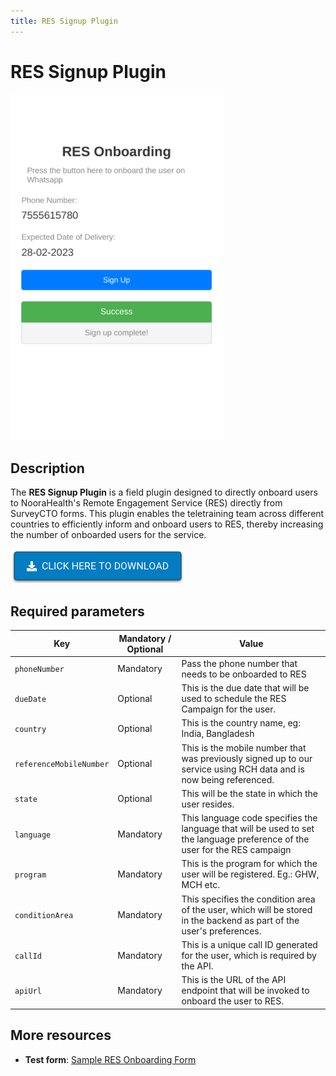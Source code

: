 ```yaml
---
title: RES Signup Plugin
---
```

# RES Signup Plugin

![](extras/plugin-preview.png)

## Description
The **RES Signup Plugin** is a field plugin designed to directly onboard users to NooraHealth's Remote Engagement Service (RES) directly from SurveyCTO forms. This plugin enables the teletraining team across different countries to efficiently inform and onboard users to RES, thereby increasing the number of onboarded users for the service.

[![Download now](extras/download-button.png)](https://github.com/NooraHealth/res-signup-scto-plugin/raw/main/res-signup.fieldplugin.zip)

## Required parameters

| Key                     | Mandatory / Optional    |              Value                                                                                                          |
| ----------------------- | ----------------------- |---------------------------------------------------------------------------------------------------------------------------- |
| `phoneNumber`           |      Mandatory          |  Pass the phone number that needs to be onboarded to RES                                                                    |
| `dueDate`               |      Optional           |  This is the due date that will be used to schedule the RES Campaign for the user.                                          |
| `country`               |      Optional           |  This is the country name, eg: India, Bangladesh                                                                            |
| `referenceMobileNumber` |      Optional           |  This is the mobile number that was previously signed up to our service using RCH data and is now being referenced.         |
| `state`                 |      Optional           |  This will be the state in which the user resides.                                                                          |
| `language`              |      Mandatory          |  This language code specifies the language that will be used to set the language preference of the user for the RES campaign|
| `program`               |      Mandatory          | This is the program for which the user will be registered. Eg.: GHW, MCH etc.                                               |
| `conditionArea`         |      Mandatory          | This specifies the condition area of the user, which will be stored in the backend as part of the user's preferences.       |
| `callId`                |      Mandatory          | This is a unique call ID generated for the user, which is required by the API.                                              |
| `apiUrl`                |      Mandatory          | This is the URL of the API endpoint that will be invoked to onboard the user to RES.                                        |

## More resources

* **Test form**:
  [Sample RES Onboarding Form](./extras/test-form/wa-onboarding-plugin-demo.xlsx)
